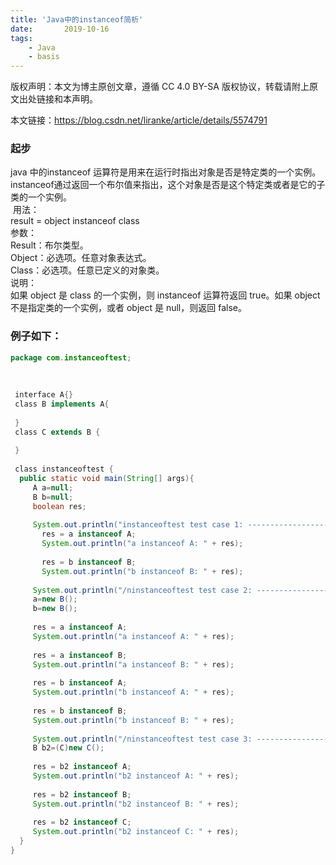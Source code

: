 ```yaml
---
title: 'Java中的instanceof简析'
date:       2019-10-16
tags:
	- Java
	- basis
---
```

  
版权声明：本文为博主原创文章，遵循 CC 4.0 BY-SA 版权协议，转载请附上原文出处链接和本声明。  
  
本文链接：https://blog.csdn.net/liranke/article/details/5574791  
  
### 起步  
java 中的instanceof 运算符是用来在运行时指出对象是否是特定类的一个实例。instanceof通过返回一个布尔值来指出，这个对象是否是这个特定类或者是它的子类的一个实例。  
 用法：  
result = object instanceof class  
参数：  
Result：布尔类型。  
Object：必选项。任意对象表达式。  
Class：必选项。任意已定义的对象类。  
说明：  
如果 object 是 class 的一个实例，则 instanceof 运算符返回 true。如果 object 不是指定类的一个实例，或者 object 是 null，则返回 false。  
  
### 例子如下：  
```java  
package com.instanceoftest;  
  
   
  
 interface A{}  
 class B implements A{  
   
 }  
 class C extends B {  
   
 }  
   
 class instanceoftest {  
  public static void main(String[] args){  
     A a=null;  
     B b=null;  
     boolean res;  
      
     System.out.println("instanceoftest test case 1: ------------------");  
       res = a instanceof A;  
       System.out.println("a instanceof A: " + res);  
        
       res = b instanceof B;  
       System.out.println("b instanceof B: " + res);  
        
     System.out.println("/ninstanceoftest test case 2: ------------------");    
     a=new B();  
     b=new B();  
      
     res = a instanceof A;  
     System.out.println("a instanceof A: " + res);  
      
     res = a instanceof B;  
     System.out.println("a instanceof B: " + res);  
  
     res = b instanceof A;  
     System.out.println("b instanceof A: " + res);  
      
     res = b instanceof B;  
     System.out.println("b instanceof B: " + res);  
     
     System.out.println("/ninstanceoftest test case 3: ------------------");  
     B b2=(C)new C();  
      
     res = b2 instanceof A;  
     System.out.println("b2 instanceof A: " + res);  
      
     res = b2 instanceof B;  
     System.out.println("b2 instanceof B: " + res);  
      
     res = b2 instanceof C;  
     System.out.println("b2 instanceof C: " + res);  
  }  
}  
  
  
```  
